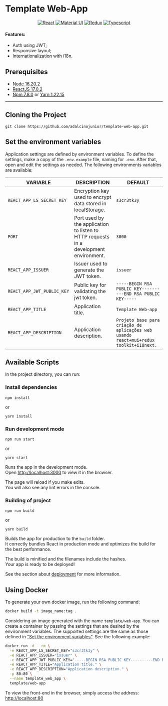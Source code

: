 # Template Web-App

<div align="center">

[![React][react-bagde]][react-url]
[![Material UI][mui-badge]][mui-url]
[![Redux][redux-badge]][redux-url]
[![Typescript][typescript-badge]][typescript-url]

</div>

#### Features:

- Auth using JWT;
- Responsive layout;
- Internationalization with i18n.

## Prerequisites

- [Node 16.20.2](https://nodejs.org/en/download/)
- [ReactJS 17.0.2](https://pt-br.reactjs.org/)
- [Npm 7.8.0](https://www.npmjs.com) or  [Yarn 1.22.15](https://yarnpkg.com)

---

## Cloning the Project

```
git clone https://github.com/adalcinojunior/template-web-app.git
```

## Set the environment variables

Application settings are defined by environment variables. To define the settings, make a copy of the `.env.example`
file, naming for `.env`. After that, open and edit the settings as needed. The following environments variables are
available:

| VARIABLE                  | DESCRIPTION                                                        | DEFAULT                  |
|---------------------------|--------------------------------------------------------------------|--------------------------|
| `REACT_APP_LS_SECRET_KEY` | Encryption key used to encrypt data stored in localStorage.        | `s3cr3tk3y`              |
| `PORT`               | Port used by the application to listen to HTTP requests in a development environment. | `3000`                     |
| `REACT_APP_ISSUER` | Issuer used to generate the JWT token.        | `issuer`              |
| `REACT_APP_JWT_PUBLIC_KEY` | Public key for validating the jwt token.        | `-----BEGIN RSA PUBLIC KEY----------END RSA PUBLIC KEY-----`              |
| `REACT_APP_TITLE` | Application title.        | `Template Web-app`              |
| `REACT_APP_DESCRIPTION` | Application description.        | `Projeto base para criação de aplicações web usando react+mui+redux toolkit+i18next.`              |

## Available Scripts

In the project directory, you can run:

### Install dependencies

```
npm install
```

or

```
yarn install
```

### Run development mode

```
npm run start
```

or

```
yarn start
```

Runs the app in the development mode.\
Open [http://localhost:3000](http://localhost:3000) to view it in the browser.

The page will reload if you make edits.\
You will also see any lint errors in the console.

### Building of project

```
npm run build
```

or

```
yarn build
```

Builds the app for production to the `build` folder.\
It correctly bundles React in production mode and optimizes the build for the best performance.

The build is minified and the filenames include the hashes.\
Your app is ready to be deployed!

See the section about [deployment](https://facebook.github.io/create-react-app/docs/deployment) for more information.

## Using Docker

To generate your own docker image, run the following command:

```sh
docker build -t image_name:tag .
```

Considering an image generated with the name `template/web-app`. You can create a container by passing the
settings that are desired by the environment variables. The supported settings are the same as those defined
in ["Set the environment variables"](#set-the-environment-variables). See the following example:

```sh
docker run -d --rm \
  -e REACT_APP_LS_SECRET_KEY="s3cr3tk3y" \
  -e REACT_APP_ISSUER="issuer" \
  -e REACT_APP_JWT_PUBLIC_KEY="-----BEGIN RSA PUBLIC KEY----------END RSA PUBLIC KEY-----" \
  -e REACT_APP_TITLE="Application title." \
  -e REACT_APP_DESCRIPTION="Application description." \
  -p 80:80 \
  --name template_web_app \
  template/web-app 
```

To view the front-end in the browser, simply access the address: [http://localhost:80](http://localhost:80)


[//]: # (These are reference links used in the body of this note.)

[license-badge]: https://shields.io/badge/-Apache2-E93824?style=plastic&logo=apache

[license-url]: https://github.com/smtc-sefaz-pb/web-app/blob/main/LICENSE

[node-badge]: https://shields.io/badge/-Node-gray?style=plastic&logo=node.js

[node-url]: https://nodejs.org

[typescript-badge]: https://shields.io/badge/-Typescript-lightblue?style=plastic&logo=typescript

[typescript-url]: https://www.typescriptlang.org/

[react-bagde]: https://shields.io/badge/-React-20232A?style=plastic&logo=react

[react-url]: https://pt-br.reactjs.org/

[redux-badge]: https://shields.io/badge/-Redux-purple?style=plastic&logo=redux

[redux-url]: https://redux.js.org/

[mui-badge]:https://shields.io/badge/-MaterialUI-white?style=plastic&logo=mui

[mui-url]: https://material-ui.com/pt/
